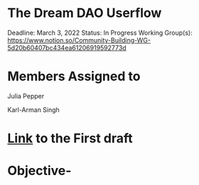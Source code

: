 # The Dream DAO Userflow

Deadline: March 3, 2022
Status: In Progress
Working Group(s): https://www.notion.so/Community-Building-WG-5d20b60407bc434ea61206919592773d

# Members Assigned to

Julia Pepper

Karl-Arman Singh

# [Link](https://www.figma.com/file/a3zwlzkBy1v8E12Vo5fLbU/Dream-DAO-user-flow?node-id=0%3A1) to the First draft

# Objective-